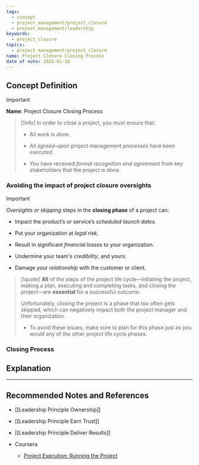 ```yaml
---
tags:
  - concept
  - project_management/project_closure
  - project_management/leadership
keywords:
  - project_closure
topics:
  - project_management/project_closure
name: Project Closure Closing Process
date of note: 2025-01-16
---
```


## Concept Definition

>[!important]
>**Name**: Project Closure Closing Process

>[!info] 
> In order to close a project, you must ensure that:
> 
> - All work is *done*.
>     
> - All *agreed-upon* project management *processes* have been *executed*.
>     
> - You have received *formal recognition and agreement* from key stakeholders that the project is done.

### Avoiding the impact of project closure oversights

>[!important]
>*Oversights or skipping* steps in the **closing phase** of a project can:
> 
> - Impact the product’s or service’s *scheduled launch dates*.
>     
> - Put your organization at *legal risk*.
>     
> - Result in significant *financial losses* to your organization.
>     
> - Undermine your team's *credibility*, and yours.
>     
> - Damage your *relationship* with the customer or client.
>     


>[!quote]
> **All** of the steps of the project life cycle—initiating the project, making a plan, executing and completing tasks, and closing the project—are **essential** for a successful outcome. 
> 
> Unfortunately, closing the project is a phase that too often gets skipped, which can negatively impact both the project manager and their organization. 
> - To avoid these issues, make sure to plan for this phase just as you would any of the other project life cycle phases.

### Closing Process




## Explanation





-----------
##  Recommended Notes and References


- [[Leadership Principle Ownership]]
- [[Leadership Principle Earn Trust]]
- [[Leadership Principle Deliver Results]]


- Coursera
	- [Project Execution: Running the Project](https://www.coursera.org/learn/project-execution-google/home/welcome)